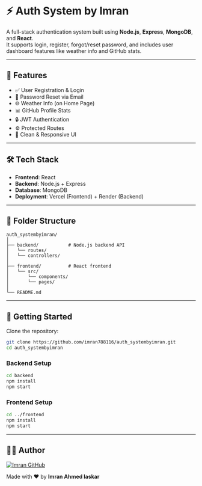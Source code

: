 # ⚡ Auth System by Imran

A full-stack authentication system built using **Node.js**, **Express**, **MongoDB**, and **React**.  
It supports login, register, forgot/reset password, and includes user dashboard features like weather info and GitHub stats.

---

## 🔐 Features

- ✅ User Registration & Login  
- 🔐 Password Reset via Email  
- 🌐 Weather Info (on Home Page)  
- 📊 GitHub Profile Stats  
- 🔒 JWT Authentication  
- ⚙️ Protected Routes  
- 🎨 Clean & Responsive UI  

---

## 🛠️ Tech Stack

- **Frontend**: React  
- **Backend**: Node.js + Express  
- **Database**: MongoDB  
- **Deployment**: Vercel (Frontend) + Render (Backend)  

---

## 📁 Folder Structure

```
auth_systembyimran/
│
├── backend/           # Node.js backend API
│   └── routes/
│   └── controllers/
│
├── frontend/          # React frontend
│   └── src/
│       └── components/
│       └── pages/
│
└── README.md
```

---

## 🚀 Getting Started

Clone the repository:

```bash
git clone https://github.com/imran788116/auth_systembyimran.git
cd auth_systembyimran
```

### Backend Setup

```bash
cd backend
npm install
npm start
```

### Frontend Setup

```bash
cd ../frontend
npm install
npm start
```

---


## 🙋‍♂️ Author

[![Imran GitHub](https://img.shields.io/badge/GitHub-Imran788116-black?style=for-the-badge&logo=github)](https://github.com/imran788116)

Made with ❤️ by **Imran Ahmed laskar**


 
